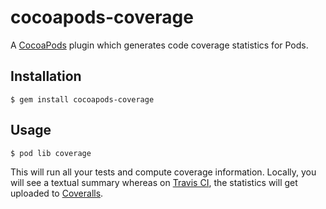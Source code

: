 # cocoapods-coverage

A [CocoaPods][3] plugin which generates code coverage statistics for Pods.

## Installation

    $ gem install cocoapods-coverage

## Usage

    $ pod lib coverage

This will run all your tests and compute coverage information. Locally, you will see a textual summary whereas on [Travis CI][1], the statistics will get uploaded to [Coveralls][2].

[1]: http://travis-ci.org
[2]: http://coveralls.io
[3]: http://cocoapods.org
